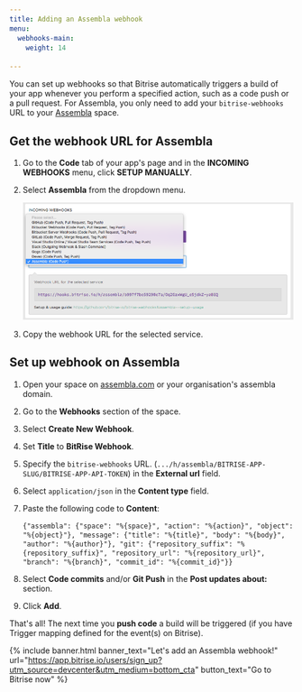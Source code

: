 ```yaml
---
title: Adding an Assembla webhook
menu:
  webhooks-main:
    weight: 14

---
```

You can set up webhooks so that Bitrise automatically triggers a build of your app whenever you perform a specified action, such as a code push or a pull request. For Assembla, you only need to add your `bitrise-webhooks` URL to your [Assembla](https://assembla.com) space.

## Get the webhook URL for Assembla

1. Go to the **Code** tab of your app's page and in the **INCOMING WEBHOOKS** menu, click **SETUP MANUALLY**.
2. Select **Assembla** from the dropdown menu.

   ![Screenshot](/img/bitrise-assembla-webhook.png)
3. Copy the webhook URL for the selected service.

## Set up webhook on Assembla

1. Open your space on [assembla.com](https://assembla.com) or your organisation's assembla domain.
2. Go to the **Webhooks** section of the space.
3. Select **Create New Webhook**.
4. Set **Title** to **BitRise Webhook**.
5. Specify the `bitrise-webhooks` URL. (`.../h/assembla/BITRISE-APP-SLUG/BITRISE-APP-API-TOKEN`) in the **External url** field.
6. Select `application/json` in the **Content type** field.
7. Paste the following code to **Content**:

       {"assembla": {"space": "%{space}", "action": "%{action}", "object": "%{object}"}, "message": {"title": "%{title}", "body": "%{body}", "author": "%{author}"}, "git": {"repository_suffix": "%{repository_suffix}", "repository_url": "%{repository_url}", "branch": "%{branch}", "commit_id": "%{commit_id}"}}
8. Select **Code commits** and/or **Git Push** in the **Post updates about:** section.
9. Click **Add**.

That's all! The next time you **push code** a build will be triggered (if you have Trigger mapping defined for the event(s) on Bitrise).

{% include banner.html banner_text="Let's add an Assembla webhook!" url="https://app.bitrise.io/users/sign_up?utm_source=devcenter&utm_medium=bottom_cta" button_text="Go to Bitrise now" %}